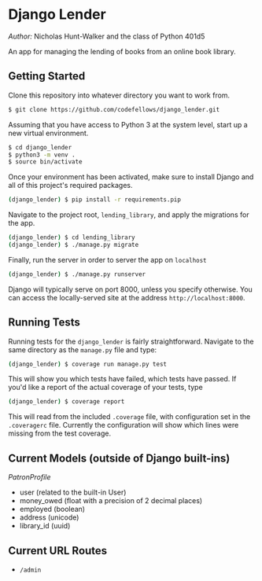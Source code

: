 # Django Lender

*Author:* Nicholas Hunt-Walker and the class of Python 401d5

An app for managing the lending of books from an online book library.

## Getting Started

Clone this repository into whatever directory you want to work from.

```bash
$ git clone https://github.com/codefellows/django_lender.git
```

Assuming that you have access to Python 3 at the system level, start up a new virtual environment.

```bash
$ cd django_lender
$ python3 -m venv .
$ source bin/activate
```

Once your environment has been activated, make sure to install Django and all of this project's required packages.

```bash
(django_lender) $ pip install -r requirements.pip
```

Navigate to the project root, `lending_library`, and apply the migrations for the app.

```bash
(django_lender) $ cd lending_library
(django_lender) $ ./manage.py migrate
```

Finally, run the server in order to server the app on `localhost`

```bash
(django_lender) $ ./manage.py runserver
```

Django will typically serve on port 8000, unless you specify otherwise.
You can access the locally-served site at the address `http://localhost:8000`.

## Running Tests

Running tests for the `django_lender` is fairly straightforward.
Navigate to the same directory as the `manage.py` file and type:

```bash
(django_lender) $ coverage run manage.py test
```

This will show you which tests have failed, which tests have passed.
If you'd like a report of the actual coverage of your tests, type

```bash
(django_lender) $ coverage report
```

This will read from the included `.coverage` file, with configuration set in the `.coveragerc` file.
Currently the configuration will show which lines were missing from the test coverage.

## Current Models (outside of Django built-ins)

*PatronProfile*

- user (related to the built-in User)
- money_owed (float with a precision of 2 decimal places)
- employed (boolean)
- address (unicode)
- library_id (uuid)

## Current URL Routes

- `/admin`